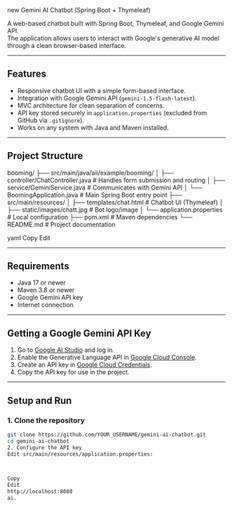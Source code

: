 new Gemini AI Chatbot (Spring Boot + Thymeleaf)

A web-based chatbot built with Spring Boot, Thymeleaf, and Google Gemini API.  
The application allows users to interact with Google's generative AI model through a clean browser-based interface.

---

## Features
- Responsive chatbot UI with a simple form-based interface.
- Integration with Google Gemini API (`gemini-1.5-flash-latest`).
- MVC architecture for clean separation of concerns.
- API key stored securely in `application.properties` (excluded from GitHub via `.gitignore`).
- Works on any system with Java and Maven installed.

---

## Project Structure
booming/
├── src/main/java/aii/example/booming/
│ ├── controller/ChatController.java # Handles form submission and routing
│ ├── service/GeminiService.java # Communicates with Gemini API
│ └── BoomingApplication.java # Main Spring Boot entry point
├── src/main/resources/
│ ├── templates/chat.html # Chatbot UI (Thymeleaf)
│ ├── static/images/chatt.jpg # Bot logo/image
│ └── application.properties # Local configuration
├── pom.xml # Maven dependencies
└── README.md # Project documentation

yaml
Copy
Edit

---

## Requirements
- Java 17 or newer
- Maven 3.8 or newer
- Google Gemini API key
- Internet connection

---

## Getting a Google Gemini API Key
1. Go to [Google AI Studio](https://aistudio.google.com/) and log in.
2. Enable the Generative Language API in [Google Cloud Console](https://console.cloud.google.com/apis/library).
3. Create an API key in [Google Cloud Credentials](https://console.cloud.google.com/apis/credentials).
4. Copy the API key for use in the project.

---

## Setup and Run

### 1. Clone the repository
```bash
git clone https://github.com/YOUR_USERNAME/gemini-ai-chatbot.git
cd gemini-ai-chatbot
2. Configure the API key
Edit src/main/resources/application.properties:



Copy
Edit
http://localhost:8080
ai.
